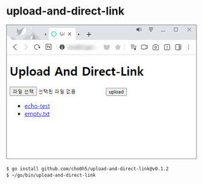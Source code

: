 # upload-and-direct-link
![example](SE-8e3426c2-d810-4ebd-bb26-b5b4e546c17b.png)
```bash
$ go install github.com/cho0h5/upload-and-direct-link@v0.1.2
$ ~/go/bin/upload-and-direct-link
```
